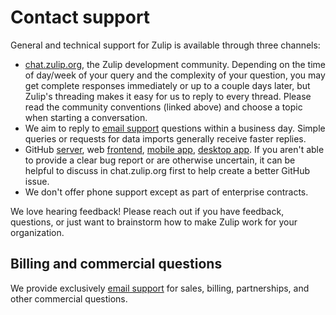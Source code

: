 # Contact support

General and technical support for Zulip is available through three
channels:

* [chat.zulip.org][chat-zulip-org], the Zulip development community.
  Depending on the time of day/week of your query and the complexity
  of your question, you may get complete responses immediately or up
  to a couple days later, but Zulip's threading makes it easy for us
  to reply to every thread. Please read the community conventions
  (linked above) and choose a topic when starting a conversation.
* We aim to reply to [email support](mailto:support@zulip.com)
  questions within a business day. Simple queries or requests for
  data imports generally receive faster replies.
* GitHub [server](https://github.com/zulip/zulip/issues/new), web
  [frontend](https://github.com/zulip/zulip/issues/new), [mobile
  app](https://github.com/zulip/zulip-mobile/issues/new), [desktop
  app](https://github.com/zulip/zulip-desktop/issues/new). If you
  aren't able to provide a clear bug report or are otherwise
  uncertain, it can be helpful to discuss in chat.zulip.org first to
  help create a better GitHub issue.
* We don't offer phone support except as part of enterprise contracts.

We love hearing feedback! Please reach out if you have feedback,
questions, or just want to brainstorm how to make Zulip work for your
organization.

[chat-zulip-org]: https://zulip.readthedocs.io/en/latest/contributing/chat-zulip-org.html

## Billing and commercial questions

We provide exclusively [email support](mailto:support@zulip.com)
for sales, billing, partnerships, and other commercial questions.
